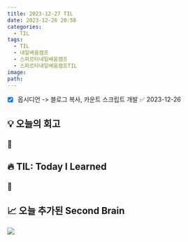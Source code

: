 ```yaml
---
title: 2023-12-27 TIL
date: 2023-12-26 20:58
categories:
  - TIL
tags:
  - TIL
  - 내일배움캠프
  - 스파르타내일배움캠프
  - 스파르타내일배움캠프TIL
image: 
path:
---
```


- [x] 옵시디언 -> 블로그 복사, 카운트 스크립트 개발 ✅ 2023-12-26
## 💡 오늘의 회고
### 👀


## 🔥 TIL: Today I Learned
### 👀

## 📈 오늘 추가된 Second Brain
![](/assets/img/IMG/.png)